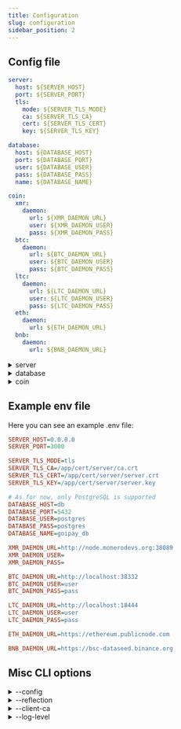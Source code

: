 ```yaml
---
title: Configuration
slug: configuration
sidebar_position: 2
---
```


## Config file

```yaml title="config.yml"
server:
  host: ${SERVER_HOST}
  port: ${SERVER_PORT}
  tls:
    mode: ${SERVER_TLS_MODE}
    ca: ${SERVER_TLS_CA}
    cert: ${SERVER_TLS_CERT}
    key: ${SERVER_TLS_KEY}

database:
  host: ${DATABASE_HOST}
  port: ${DATABASE_PORT}
  user: ${DATABASE_USER}
  pass: ${DATABASE_PASS}
  name: ${DATABASE_NAME}

coin:
  xmr:
    daemon:
      url: ${XMR_DAEMON_URL}
      user: ${XMR_DAEMON_USER}
      pass: ${XMR_DAEMON_PASS}
  btc:
    daemon:
      url: ${BTC_DAEMON_URL}
      user: ${BTC_DAEMON_USER}
      pass: ${BTC_DAEMON_PASS}
  ltc:
    daemon:
      url: ${LTC_DAEMON_URL}
      user: ${LTC_DAEMON_USER}
      pass: ${LTC_DAEMON_PASS}
  eth:
    daemon:
      url: ${ETH_DAEMON_URL}
  bnb:
    daemon:
      url: ${BNB_DAEMON_URL}
```

<details>
    <summary>server</summary>
    <p><strong>Description:</strong> Configuration settings related to the server, including its host, port, and TLS settings.</p>
    <details>
        <summary>host</summary>
        <div>
            <p><strong>Description:</strong> The hostname or IP address where the server will run.</p>
            <p><strong>CLI Option:</strong> <code>none</code></p>
            <p><strong>Environment Variable:</strong> <code>SERVER_HOST</code></p>
            <p><strong>Default Value:</strong> <code>none</code></p>
        </div>
    </details>
    <details>
        <summary>port</summary>
        <div>
            <p><strong>Description:</strong> The port number the server listens on for incoming connections.</p>
            <p><strong>CLI Option:</strong> <code>none</code></p>
            <p><strong>Environment Variable:</strong> <code>SERVER_PORT</code></p>
            <p><strong>Default Value:</strong> <code>none</code></p>
        </div>
    </details>
    <details>
        <summary>tls</summary>
        <details>
            <summary>mode</summary>
            <div>
                <p><strong>Description:</strong> The mode of TLS security used (<code>none</code>, <code>tls</code>, <code>mtls</code>)</p>
                <p><strong>CLI Option:</strong> <code>none</code></p>
                <p><strong>Environment Variable:</strong> <code>SERVER_TLS_MODE</code></p>
                <p><strong>Default Value:</strong> <code>none (empty)</code></p>
            </div>
        </details>
        <details>
            <summary>ca</summary>
            <div>
                <p><strong>Description:</strong> Path to the Certificate Authority (CA) file used for verifying TLS connections.</p>
                <p><strong>CLI Option:</strong> <code>none</code></p>
                <p><strong>Environment Variable:</strong> <code>SERVER_TLS_CA</code></p>
                <p><strong>Default Value:</strong> <code>none</code></p>
            </div>
        </details>
        <details>
            <summary>cert</summary>
            <div>
                <p><strong>Description:</strong> Path to the server's TLS certificate file.</p>
                <p><strong>CLI Option:</strong> <code>none</code></p>
                <p><strong>Environment Variable:</strong> <code>SERVER_TLS_CERT</code></p>
                <p><strong>Default Value:</strong> <code>none</code></p>
            </div>
        </details>
        <details>
            <summary>key</summary>
            <div>
                <p><strong>Description:</strong> Path to the server's private key file used for TLS encryption.</p>
                <p><strong>CLI Option:</strong> <code>none</code></p>
                <p><strong>Environment Variable:</strong> <code>SERVER_TLS_KEY</code></p>
                <p><strong>Default Value:</strong> <code>none</code></p>
            </div>
        </details>
    </details>
</details>

<details>
    <summary>database</summary>
    <p><strong>Description:</strong> Configuration settings related to the database connection, including the host, port, credentials, and database name.</p>
    <details>
        <summary>host</summary>
            <div>
                <p><strong>Description:</strong> The hostname or IP address of the database server.</p>
                <p><strong>CLI Option:</strong> <code>none</code></p>
                <p><strong>Environment Variable:</strong> <code>DATABASE_HOST</code></p>
                <p><strong>Default Value:</strong> <code>none</code></p>
            </div>
        </details>
        <details>
            <summary>port</summary>
            <div>
                <p><strong>Description:</strong> The port number used to connect to the database server.</p>
                <p><strong>CLI Option:</strong> <code>none</code></p>
                <p><strong>Environment Variable:</strong> <code>DATABASE_PORT</code></p>
                <p><strong>Default Value:</strong> <code>none</code></p>
            </div>
        </details>
        <details>
            <summary>user</summary>
            <div>
                <p><strong>Description:</strong> The username for authenticating with the database.</p>
                <p><strong>CLI Option:</strong> <code>none</code></p>
                <p><strong>Environment Variable:</strong> <code>DATABASE_USER</code></p>
                <p><strong>Default Value:</strong> <code>none</code></p>
            </div>
        </details>
        <details>
            <summary>pass</summary>
            <div>
                <p><strong>Description:</strong> The password for authenticating with the database.</p>
                <p><strong>CLI Option:</strong> <code>none</code></p>
                <p><strong>Environment Variable:</strong> <code>DATABASE_PASS</code></p>
                <p><strong>Default Value:</strong> <code>none</code></p>
            </div>
        </details>
        <details>
            <summary>name</summary>
            <div>
                <p><strong>Description:</strong> The name of the specific database to connect to.</p>
                <p><strong>CLI Option:</strong> <code>none</code></p>
                <p><strong>Environment Variable:</strong> <code>DATABASE_NAME</code></p>
                <p><strong>Default Value:</strong> <code>none</code></p>
            </div>
        </details>
</details>

<details>
    <summary>coin</summary>
    <p><strong>Description:</strong> Configuration settings for cryptocurrency-related integrations.</p>
    <details>
        <summary>xmr</summary>
        <details>
            <summary>daemon</summary>
            <details>
                <summary>url</summary>
                <div>
                    <p><strong>Description:</strong> The URL of the Monero (XMR) daemon endpoint.</p>
                    <p><strong>CLI Option:</strong> <code>none</code></p>
                    <p><strong>Environment Variable:</strong> <code>XMR_DAEMON_URL</code></p>
                    <p><strong>Default Value:</strong> <code>none</code></p>
                </div>
            </details>
            <details>
                <summary>user</summary>
                <div>
                    <p><strong>Description:</strong> The username for authenticating with the XMR daemon.</p>
                    <p><strong>CLI Option:</strong> <code>none</code></p>
                    <p><strong>Environment Variable:</strong> <code>XMR_DAEMON_USER</code></p>
                    <p><strong>Default Value:</strong> <code>none</code></p>
                </div>
            </details>
            <details>
                <summary>pass</summary>
                <div>
                    <p><strong>Description:</strong> The password for authenticating with the XMR daemon.</p>
                    <p><strong>CLI Option:</strong> <code>none</code></p>
                    <p><strong>Environment Variable:</strong> <code>XMR_DAEMON_PASS</code></p>
                    <p><strong>Default Value:</strong> <code>none</code></p>
                </div>
            </details>
        </details>
    </details>
    <details>
        <summary>btc</summary>
        <details>
            <summary>daemon</summary>
            <details>
                <summary>url</summary>
                <div>
                    <p><strong>Description:</strong> The URL of the Bitcoin (BTC) daemon endpoint.</p>
                    <p><strong>CLI Option:</strong> <code>none</code></p>
                    <p><strong>Environment Variable:</strong> <code>BTC_DAEMON_URL</code></p>
                    <p><strong>Default Value:</strong> <code>none</code></p>
                </div>
            </details>
            <details>
                <summary>user</summary>
                <div>
                    <p><strong>Description:</strong> The username for authenticating with the BTC daemon.</p>
                    <p><strong>CLI Option:</strong> <code>none</code></p>
                    <p><strong>Environment Variable:</strong> <code>BTC_DAEMON_USER</code></p>
                    <p><strong>Default Value:</strong> <code>none</code></p>
                </div>
            </details>
            <details>
                <summary>pass</summary>
                <div>
                    <p><strong>Description:</strong> The password for authenticating with the BTC daemon.</p>
                    <p><strong>CLI Option:</strong> <code>none</code></p>
                    <p><strong>Environment Variable:</strong> <code>BTC_DAEMON_PASS</code></p>
                    <p><strong>Default Value:</strong> <code>none</code></p>
                </div>
            </details>
        </details>
    </details>
    <details>
        <summary>ltc</summary>
        <details>
            <summary>daemon</summary>
            <details>
                <summary>url</summary>
                <div>
                    <p><strong>Description:</strong> The URL of the Litecoin (LTC) daemon endpoint.</p>
                    <p><strong>CLI Option:</strong> <code>none</code></p>
                    <p><strong>Environment Variable:</strong> <code>LTC_DAEMON_URL</code></p>
                    <p><strong>Default Value:</strong> <code>none</code></p>
                </div>
            </details>
            <details>
                <summary>user</summary>
                <div>
                    <p><strong>Description:</strong> The username for authenticating with the LTC daemon.</p>
                    <p><strong>CLI Option:</strong> <code>none</code></p>
                    <p><strong>Environment Variable:</strong> <code>LTC_DAEMON_USER</code></p>
                    <p><strong>Default Value:</strong> <code>none</code></p>
                </div>
            </details>
            <details>
                <summary>pass</summary>
                <div>
                    <p><strong>Description:</strong> The password for authenticating with the LTC daemon.</p>
                    <p><strong>CLI Option:</strong> <code>none</code></p>
                    <p><strong>Environment Variable:</strong> <code>LTC_DAEMON_PASS</code></p>
                    <p><strong>Default Value:</strong> <code>none</code></p>
                </div>
            </details>
        </details>
    </details>
    <details>
        <summary>eth</summary>
        <details>
            <summary>daemon</summary>
            <details>
                <summary>url</summary>
                <div>
                    <p><strong>Description:</strong> The URL of the Ethereum (ETH) daemon endpoint.</p>
                    <p><strong>CLI Option:</strong> <code>none</code></p>
                    <p><strong>Environment Variable:</strong> <code>ETH_DAEMON_URL</code></p>
                    <p><strong>Default Value:</strong> <code>none</code></p>
                </div>
            </details>
        </details>
    </details>
    <details>
        <summary>bnb</summary>
        <details>
            <summary>daemon</summary>
            <details>
                <summary>url</summary>
                <div>
                    <p><strong>Description:</strong> The URL of the BNB Smart Chain (BNB(BSC)) daemon endpoint.</p>
                    <p><strong>CLI Option:</strong> <code>none</code></p>
                    <p><strong>Environment Variable:</strong> <code>BNB_DAEMON_URL</code></p>
                    <p><strong>Default Value:</strong> <code>none</code></p>
                </div>
            </details>
        </details>
    </details>
</details>

## Example env file

Here you can see an example .env file:
```ini title=".env.example"
SERVER_HOST=0.0.0.0
SERVER_PORT=3000

SERVER_TLS_MODE=tls
SERVER_TLS_CA=/app/cert/server/ca.crt
SERVER_TLS_CERT=/app/cert/server/server.crt
SERVER_TLS_KEY=/app/cert/server/server.key

# As for now, only PostgreSQL is supported
DATABASE_HOST=db
DATABASE_PORT=5432
DATABASE_USER=postgres
DATABASE_PASS=postgres
DATABASE_NAME=goipay_db

XMR_DAEMON_URL=http://node.monerodevs.org:38089
XMR_DAEMON_USER=
XMR_DAEMON_PASS=

BTC_DAEMON_URL=http://localhost:38332
BTC_DAEMON_USER=user
BTC_DAEMON_PASS=pass

LTC_DAEMON_URL=http://localhost:18444
LTC_DAEMON_USER=user
LTC_DAEMON_PASS=pass

ETH_DAEMON_URL=https://ethereum.publicnode.com

BNB_DAEMON_URL=https://bsc-dataseed.binance.org
```

## Misc CLI options
<details>
    <summary>--config</summary>
    <div>
        <p><strong>Description:</strong> Path to the config file.</p>
        <p><strong>Environment Variable:</strong> <code>none</code></p>
        <p><strong>Default Value:</strong> <code>config.yml</code></p>
    </div>
</details>
<details>
    <summary>--reflection</summary>
    <div>
        <p><strong>Description:</strong> Enables gRPC server reflection.</p>
        <p><strong>Environment Variable:</strong> <code>none</code></p>
        <p><strong>Default Value:</strong> <code>false</code></p>
    </div>
</details>
<details>
    <summary>--client-ca</summary>
    <div>
        <p><strong>Description:</strong> Comma-separated list of paths to client certificate authority files (for mTLS).</p>
        <p><strong>Environment Variable:</strong> <code>none</code></p>
        <p><strong>Default Value:</strong> <code>none</code></p>
    </div>
</details>
<details>
    <summary>--log-level</summary>
    <div>
        <p><strong>Description:</strong> Defines the logging level (<code>debug</code>, <code>info</code>, <code>warn</code>, <code>error</code>, <code>fatal</code>, <code>panic</code>).</p>
        <p><strong>Environment Variable:</strong> <code>LOG_LEVEL</code></p>
        <p><strong>Default Value:</strong> <code>info</code></p>
    </div>
</details>